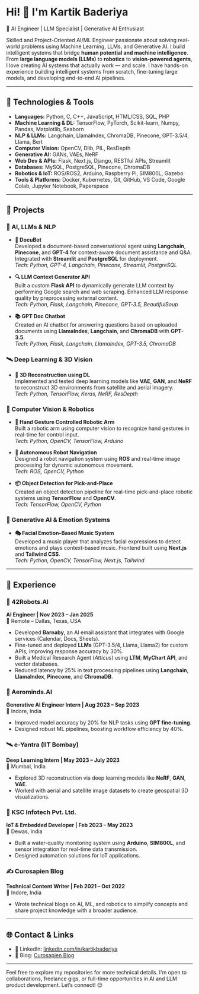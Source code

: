 # Hi! 👋 I'm Kartik Baderiya

🚀 AI Engineer | LLM Specialist | Generative AI Enthusiast

Skilled and Project-Oriented AI/ML Engineer passionate about solving real-world problems using Machine Learning, LLMs, and Generative AI. I build intelligent systems that bridge **human potential and machine intelligence**. From **large language models (LLMs)** to **robotics** to **vision-powered agents**, I love creating AI systems that actually work — and scale. I have hands-on experience building intelligent systems from scratch, fine-tuning large models, and developing end-to-end AI pipelines.

---

## 🔧 Technologies & Tools

- **Languages:** Python, C, C++, JavaScript, HTML/CSS, SQL, PHP
- **Machine Learning & DL:** TensorFlow, PyTorch, Scikit-learn, Numpy, Pandas, Matplotlib, Seaborn
- **NLP & LLMs:** Langchain, LlamaIndex, ChromaDB, Pinecone, GPT-3.5/4, Llama, Bert
- **Computer Vision:** OpenCV, Dlib, PIL, ResDepth
- **Generative AI:** GANs, VAEs, NeRF
- **Web Dev & APIs:** Flask, Next.js, Django, RESTful APIs, Streamlit
- **Databases:** MySQL, PostgreSQL, Pinecone, ChromaDB
- **Robotics & IoT:** ROS/ROS2, Arduino, Raspberry Pi, SIM800L, Gazebo
- **Tools & Platforms:** Docker, Kubernetes, Git, GitHub, VS Code, Google Colab, Jupyter Notebook, Paperspace

---

## 🚀 Projects

### 🧠 AI, LLMs & NLP
- **📄 DocuBot**  
  Developed a document-based conversational agent using **Langchain**, **Pinecone**, and **GPT-4** for context-aware document assistance and Q&A. Integrated with **Streamlit** and **PostgreSQL** for deployment.  
  _Tech: Python, GPT-4, Langchain, Pinecone, Streamlit, PostgreSQL_

- **🔍 LLM Context Generator API**  
  Built a custom **Flask API** to dynamically generate LLM context by performing Google search and web scraping. Enhanced LLM response quality by preprocessing external content.  
  _Tech: Python, Flask, Langchain, Pinecone, GPT-3.5, BeautifulSoup_

- **📚 GPT Doc Chatbot**  
  Created an AI chatbot for answering questions based on uploaded documents using **LlamaIndex**, **Langchain**, and **ChromaDB** with **GPT-3.5**.  
  _Tech: Python, Flask, Langchain, LlamaIndex, GPT-3.5, ChromaDB_

### 🛰️ Deep Learning & 3D Vision
- **🧱 3D Reconstruction using DL**  
  Implemented and tested deep learning models like **VAE**, **GAN**, and **NeRF** to reconstruct 3D environments from satellite and aerial imagery.  
  _Tech: Python, TensorFlow, Keras, NeRF, ResDepth_

### 🤖 Computer Vision & Robotics
- **🤖 Hand Gesture Controlled Robotic Arm**  
  Built a robotic arm using computer vision to recognize hand gestures in real-time for control input.  
  _Tech: Python, OpenCV, TensorFlow, Arduino_

- **🧠 Autonomous Robot Navigation**  
  Designed a robot navigation system using **ROS** and real-time image processing for dynamic autonomous movement.  
  _Tech: ROS, OpenCV, Python_

- **📦 Object Detection for Pick-and-Place**  
  Created an object detection pipeline for real-time pick-and-place robotic systems using **TensorFlow** and **OpenCV**.  
  _Tech: TensorFlow, OpenCV, Python_

### 🎨 Generative AI & Emotion Systems
- **🎭 Facial Emotion-Based Music System**  
  Developed a music player that analyzes facial expressions to detect emotions and plays context-based music. Frontend built using **Next.js** and **Tailwind CSS**.  
  _Tech: Python, OpenCV, TensorFlow, Next.js, Tailwind_

---

## 💼 Experience

### 🧠 42Robots.AI  
**AI Engineer | Nov 2023 – Jan 2025**  
📍 Remote – Dallas, Texas, USA  
- Developed **Barnaby**, an AI email assistant that integrates with Google services (Calendar, Docs, Sheets).
- Fine-tuned and deployed **LLMs** (GPT-3.5/4, Llama, Llama2) for custom APIs, improving response accuracy by 30%.
- Built a Medical Research Agent (*Atticus*) using **LTM**, **MyChart API**, and vector databases.
- Reduced latency by 25% in text processing pipelines using **Langchain**, **LlamaIndex**, **Pinecone**, and **ChromaDB**.

### 🧬 Aerominds.AI  
**Generative AI Engineer Intern | Aug 2023 – Sep 2023**  
📍 Indore, India  
- Improved model accuracy by 20% for NLP tasks using **GPT fine-tuning**.
- Designed robust ML pipelines, boosting workflow efficiency by 40%.

### 🛰️ e-Yantra (IIT Bombay)  
**Deep Learning Intern | May 2023 – July 2023**  
📍 Mumbai, India  
- Explored 3D reconstruction via deep learning models like **NeRF**, **GAN**, **VAE**.
- Worked with aerial and satellite image datasets to create geospatial 3D visualizations.

### 🔌 KSC Infotech Pvt. Ltd.  
**IoT & Embedded Developer | Feb 2023 – May 2023**  
📍 Dewas, India  
- Built a water-quality monitoring system using **Arduino**, **SIM800L**, and sensor integration for real-time data transmission.
- Designed automation solutions for IoT applications.

### ✍️ Curosapien Blog  
**Technical Content Writer | Feb 2021 – Oct 2022**  
📍 Indore, India  
- Wrote technical blogs on AI, ML, and robotics to simplify concepts and share project knowledge with a broader audience.

---

## 🌐 Contact & Links

- 💼 LinkedIn: [linkedin.com/in/kartikbaderiya](https://www.linkedin.com/in/kartikbaderiya)  
- 📝 Blog: [Curosapien Blog](https://curosapien.blogspot.com/)

---

Feel free to explore my repositories for more technical details. I'm open to collaborations, freelance gigs, or full-time opportunities in AI and LLM product development. Let’s connect! 😊
